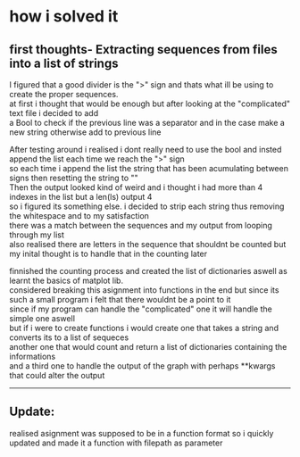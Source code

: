 # how i solved it

## first thoughts- Extracting sequences from files into a list of strings 
I figured that a good divider is the ">" sign and thats what ill be using to create the proper sequences.<br>
at first i thought that would be enough but after looking at the "complicated" text file i decided to add<br>
a Bool to check if the previous line was a separator and in the case make a new string otherwise add to previous line<br>

After testing around i realised i dont really need to use the bool and insted append the list each time we reach the ">" sign <br>
so each time i append the list the string that has been acumulating between signs then resetting the string to ""<br>
Then the output looked kind of weird and i thought i had more than 4 indexes in the list but a len(ls) output 4 <br>
so i figured its something else. i decided to strip each string thus removing the whitespace and to my satisfaction <br>
there was a match between the sequences and my output from  looping through my list <br>
also realised there are letters in the sequence that shouldnt be counted but my inital thought is to handle that in the counting later <br>

finnished the counting process and created the list of dictionaries aswell as learnt the basics of matplot lib.<br>
considered breaking this asignment into functions in the end but since its such a small program i felt that there wouldnt be a point to it<br>
since if my program can handle the "complicated" one it will handle the simple one aswell<br>
but if i were to create functions i would create one that takes a string and converts its to  a list of sequeces<br>
another one that would count and return a list of dictionaries containing the informations<br>
and a third one to handle the output of the graph with perhaps **kwargs that could alter the output <br>

---
## Update:
realised asignment was supposed to be in a function format so i quickly updated and made it a function with filepath as parameter

